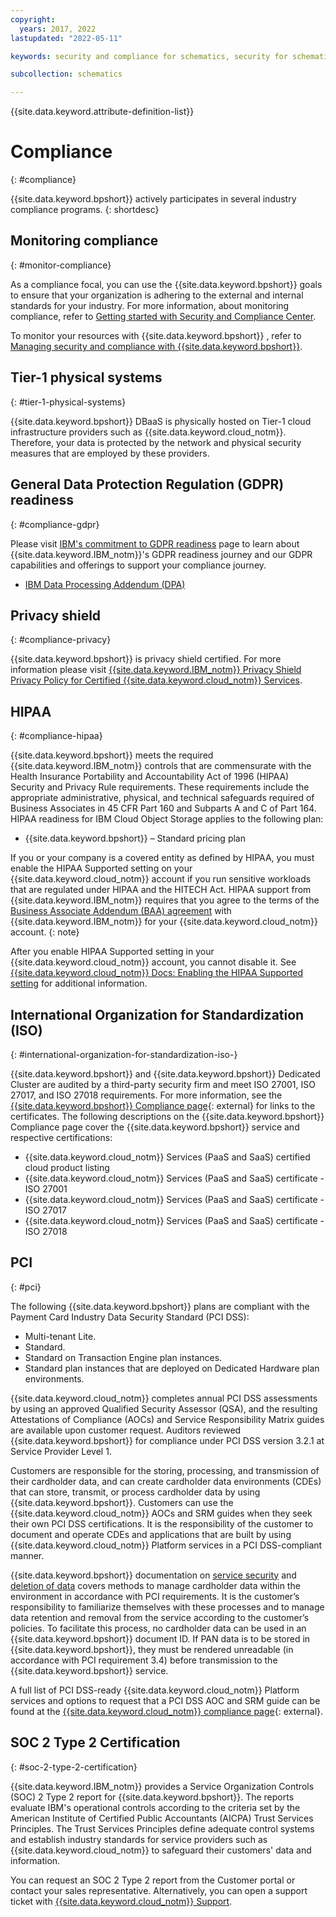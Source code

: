 ```yaml
---
copyright:
  years: 2017, 2022
lastupdated: "2022-05-11"

keywords: security and compliance for schematics, security for schematics, compliance for schematics, compliance

subcollection: schematics

---
```


{{site.data.keyword.attribute-definition-list}}


# Compliance
{: #compliance}

{{site.data.keyword.bpshort}} actively participates in several industry compliance programs.
{: shortdesc}

## Monitoring compliance
{: #monitor-compliance}

As a compliance focal, you can use the {{site.data.keyword.bpshort}} goals to ensure that your organization is adhering to the external and internal standards for your industry. For more information, about monitoring compliance, refer to [Getting started with Security and Compliance Center](/docs/security-compliance?topic=security-compliance-getting-started).

To monitor your resources with {{site.data.keyword.bpshort}} , refer to [Managing security and compliance with {{site.data.keyword.bpshort}}](/docs/schematics?topic=schematics-manage-security-compliance).

## Tier-1 physical systems
{: #tier-1-physical-systems}

{{site.data.keyword.bpshort}} DBaaS is physically hosted on Tier-1 cloud infrastructure providers such as {{site.data.keyword.cloud_notm}}. Therefore, your data is protected by the network and physical security measures that are employed by these providers.

## General Data Protection Regulation (GDPR) readiness
{: #compliance-gdpr}

Please visit [IBM's commitment to GDPR readiness](https://www.ibm.com/data-responsibility/gdpr/) page to learn about {{site.data.keyword.IBM_notm}}'s GDPR readiness journey and our GDPR capabilities and offerings to support your compliance journey. 

- [IBM Data Processing Addendum (DPA)](https://www.ibm.com/support/customer/csol/terms/?cat=dpa) 

## Privacy shield
{: #compliance-privacy}

{{site.data.keyword.bpshort}} is privacy shield certified. For more information please visit [{{site.data.keyword.IBM_notm}} Privacy Shield Privacy Policy for Certified {{site.data.keyword.cloud_notm}} Services](https://www.ibm.com/privacy/details/us/en/privacy_shield.html).

## HIPAA
{: #compliance-hipaa}

{{site.data.keyword.bpshort}} meets the required {{site.data.keyword.IBM_notm}} controls that are commensurate with the Health Insurance Portability and Accountability Act of 1996 (HIPAA) Security and Privacy Rule requirements. These requirements include the appropriate administrative, physical, and technical safeguards required of Business Associates in 45 CFR Part 160 and Subparts A and C of Part 164. HIPAA readiness for IBM Cloud Object Storage applies to the following plan:

- {{site.data.keyword.bpshort}} – Standard pricing plan

If you or your company is a covered entity as defined by HIPAA, you must enable the HIPAA Supported setting on your {{site.data.keyword.cloud_notm}} account if you run sensitive workloads that are regulated under HIPAA and the HITECH Act. HIPAA support from {{site.data.keyword.IBM_notm}} requires that you agree to the terms of the [Business Associate Addendum (BAA) agreement](http://www-03.ibm.com/software/sla/sladb.nsf/sla/baa?OpenDocument) with {{site.data.keyword.IBM_notm}} for your {{site.data.keyword.cloud_notm}} account.
{: note}

After you enable HIPAA Supported setting in your {{site.data.keyword.cloud_notm}} account, you cannot disable it. See [{{site.data.keyword.cloud_notm}} Docs: Enabling the HIPAA Supported setting](/docs/account?topic=account-eu-hipaa-supported#enabling-hipaa) for additional information. 

## International Organization for Standardization (ISO)
{: #international-organization-for-standardization-iso-}

{{site.data.keyword.bpshort}} and {{site.data.keyword.bpshort}} Dedicated Cluster are audited by a third-party security firm and meet ISO 27001, ISO 27017, and ISO 27018 requirements. For more information, see the [{{site.data.keyword.bpshort}} Compliance page](https://www.ibm.com/cloud/compliance){: external} for links to the certificates. The following descriptions on the {{site.data.keyword.bpshort}} Compliance page cover the {{site.data.keyword.bpshort}} service and respective certifications:
 
- {{site.data.keyword.cloud_notm}} Services (PaaS and SaaS) certified cloud product listing
- {{site.data.keyword.cloud_notm}} Services (PaaS and SaaS) certificate - ISO 27001
- {{site.data.keyword.cloud_notm}} Services (PaaS and SaaS) certificate - ISO 27017
- {{site.data.keyword.cloud_notm}} Services (PaaS and SaaS) certificate - ISO 27018

## PCI
{: #pci}

The following {{site.data.keyword.bpshort}} plans are compliant with the Payment Card Industry Data Security Standard (PCI DSS): 

- Multi-tenant Lite. 
- Standard.
- Standard on Transaction Engine plan instances.
- Standard plan instances that are deployed on Dedicated Hardware plan environments.

{{site.data.keyword.cloud_notm}} completes annual PCI DSS assessments by using an approved Qualified Security Assessor (QSA), and the resulting Attestations of Compliance (AOCs) and Service Responsibility Matrix guides are available upon customer request. Auditors reviewed {{site.data.keyword.bpshort}} for compliance under PCI DSS version 3.2.1 at Service Provider Level 1. 

Customers are responsible for the storing, processing, and transmission of their cardholder data, and can create cardholder data environments (CDEs) that can store, transmit, or process cardholder data by using {{site.data.keyword.bpshort}}. Customers can use the {{site.data.keyword.cloud_notm}} AOCs and SRM guides when they seek their own PCI DSS certifications. It is the responsibility of the customer to document and operate CDEs and applications that are built by using {{site.data.keyword.cloud_notm}} Platform services in a PCI DSS-compliant manner. 

{{site.data.keyword.bpshort}} documentation on [service security](/docs/schematics?topic=schematics-manage-security-compliance&interface=ui) and [deletion of data](/docs/schematics?topic=schematics-secure-data&interface=ui#key-delete) covers methods to manage cardholder data within the environment in accordance with PCI requirements. It is the customer’s responsibility to familiarize themselves with these processes and to manage data retention and removal from the service according to the customer’s policies. To facilitate this process, no cardholder data can be used in an {{site.data.keyword.bpshort}} document ID. If PAN data is to be stored in {{site.data.keyword.bpshort}}, they must be rendered unreadable (in accordance with PCI requirement 3.4) before transmission to the {{site.data.keyword.bpshort}} service.

A full list of PCI DSS-ready {{site.data.keyword.cloud_notm}} Platform services and options to request that a PCI DSS AOC and SRM guide can be found at the [{{site.data.keyword.cloud_notm}} compliance page](https://www.ibm.com/cloud/compliance/industry){: external}.

## SOC 2 Type 2 Certification
{: #soc-2-type-2-certification}

{{site.data.keyword.IBM_notm}} provides a Service Organization Controls (SOC) 2 Type 2 report for {{site.data.keyword.bpshort}}. The reports evaluate IBM's operational controls according to the criteria set by the American Institute of Certified Public Accountants (AICPA) Trust Services Principles. The Trust Services Principles define adequate control systems and establish industry standards for service providers such as {{site.data.keyword.cloud_notm}} to safeguard their customers' data and information.

You can request an SOC 2 Type 2 report from the Customer portal or contact your sales representative. Alternatively, you can open 
a support ticket with [{{site.data.keyword.cloud_notm}} Support](https://www.ibm.com/cloud/support).
